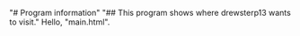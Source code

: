 "# Program information"
"## This program shows where drewsterp13 wants to visit."
Hello, "main.html".
